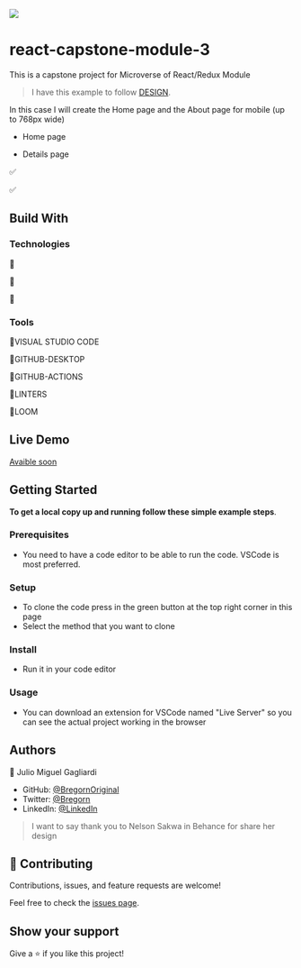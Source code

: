 ![](https://img.shields.io/badge/Microverse-blueviolet)

# react-capstone-module-3

 This is a capstone project for Microverse of React/Redux Module


> I have this example to follow [DESIGN](https://www.behance.net/gallery/31579789/Ballhead-App-(Free-PSDs)).

In this case I will create the Home page and the About page for mobile (up to 768px wide)

- Home page

- Details page
 
✅ 

✅ 

## Build With

### Technologies

🔷

🔷

🔷

### Tools

💠VISUAL STUDIO CODE

💠GITHUB-DESKTOP

💠GITHUB-ACTIONS

💠LINTERS

💠LOOM

## Live Demo

[Avaible soon]()

## Getting Started


**To get a local copy up and running follow these simple example steps**.

### Prerequisites

- You need to have a code editor to be able to run the code. VSCode is most preferred.

### Setup

- To clone the code press in the green button at the top right corner in this page
- Select the method that you want to clone

### Install

- Run it in your code editor

### Usage

- You can download an extension for VSCode named "Live Server" so you can see the actual project working in the browser

## Authors

👤 Julio Miguel Gagliardi

- GitHub: [@BregornOriginal](https://github.com/BregornOriginal)
- Twitter: [@Bregorn](https://twitter.com/home)
- LinkedIn: [@LinkedIn](https://www.linkedin.com/in/julio-gagliardi/)

> I want to say thank you to Nelson Sakwa in Behance for share her design

## 🤝 Contributing

Contributions, issues, and feature requests are welcome!

Feel free to check the [issues page](https://github.com/BregornOriginal/react-capstone-module-3/issues).

## Show your support

Give a ⭐️ if you like this project!
